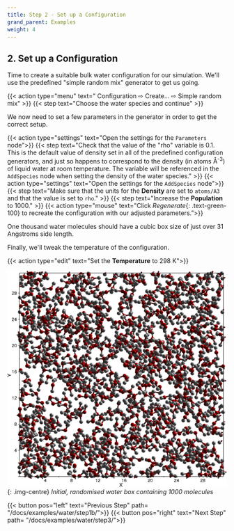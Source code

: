 ```yaml
---
title: Step 2 - Set up a Configuration
grand_parent: Examples
weight: 4
---
```


## 2. Set up a Configuration

Time to create a suitable bulk water configuration for our simulation. We'll use the predefined "simple random mix" generator to get us going.

{{< action type="menu" text=" Configuration &#8680; Create... &#8680; Simple random mix" >}}
{{< step text="Choose the water species and continue" >}}

We now need to set a few parameters in the generator in order to get the correct setup.

{{< action type="settings" text="Open the settings for the `Parameters` node">}}
{{< step text="Check that the value of the \"rho\" variable is 0.1. This is the default value of density set in all of the predefined configuration generators, and just so happens to correspond to the density (in atoms &#8491;<sup>-3</sup>) of liquid water at room temperature. The variable will be referenced in the `AddSpecies` node when setting the density of the water species." >}}
{{< action type="settings" text="Open the settings for the `AddSpecies` node">}}
{{< step text="Make sure that the units for the **Density** are set to `atoms/A3` and that the value is set to `rho`." >}}
{{< step text="Increase the **Population** to 1000." >}}
{{< action type="mouse" text="Click _Regenerate_{: .text-green-100} to recreate the configuration with our adjusted parameters.">}}


One thousand water molecules should have a cubic box size of just over 31 Angstroms side length.

Finally, we'll tweak the temperature of the configuration.

{{< action type="edit" text="Set the **Temperature** to 298 K">}}

![](waterbox.png){: .img-centre}
*Initial, randomised water box containing 1000 molecules*

{{< button pos="left" text="Previous Step" path= "/docs/examples/water/step1b/">}}
{{< button pos="right" text="Next Step" path= "/docs/examples/water/step3/">}}
